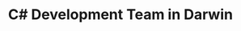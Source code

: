 ---
title: C# Development Team in Darwin
permalink: /landings/locations/darwin/developer/c-
technology: C#
location: Darwin
---